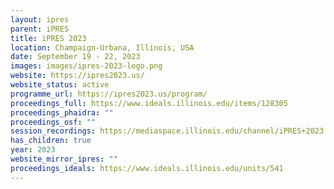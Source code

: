 ```yaml
---
layout: ipres
parent: iPRES
title: iPRES 2023
location: Champaign-Urbana, Illinois, USA
date: September 19 - 22, 2023
images: images/ipres-2023-logo.png
website: https://ipres2023.us/
website_status: active
programme_url: https://ipres2023.us/program/
proceedings_full: https://www.ideals.illinois.edu/items/128305
proceedings_phaidra: ""
proceedings_osf: ""
session_recordings: https://mediaspace.illinois.edu/channel/iPRES+2023
has_children: true
year: 2023
website_mirror_ipres: ""
proceedings_ideals: https://www.ideals.illinois.edu/units/541
---
```


